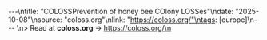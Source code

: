 ---\ntitle: "COLOSSPrevention of honey bee COlony LOSSes"\ndate: "2025-10-08"\nsource: "coloss.org"\nlink: "https://coloss.org/"\ntags: [europe]\n---
\n> Read at **coloss.org** → https://coloss.org/\n
